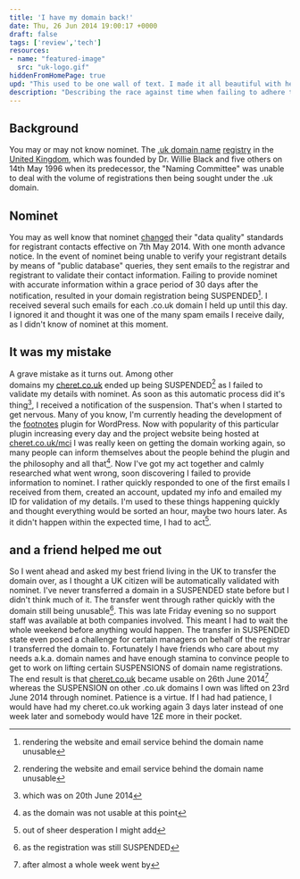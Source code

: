 ```yaml
---
title: 'I have my domain back!'
date: Thu, 26 Jun 2014 19:00:17 +0000
draft: false
tags: ['review','tech']
resources:
- name: "featured-image"
  src: "uk-logo.gif"
hiddenFromHomePage: true
upd: "This used to be one wall of text. I made it all beautiful with headers."
description: "Describing the race against time when failing to adhere to data quality guidelines."
---
```


## Background

You may or may not know nominet. The [.uk domain name](http://en.wikipedia.org/wiki/.uk ".uk") [registry](http://en.wikipedia.org/wiki/Domain_name_registry "Domain name registry") in the [United Kingdom](http://en.wikipedia.org/wiki/United_Kingdom "United Kingdom"), which was founded by Dr. Willie Black and five others on 14th May 1996 when its predecessor, the "Naming Committee" was unable to deal with the volume of registrations then being sought under the .uk domain.

## Nominet

You may as well know that nominet [changed](http://www.nominet.org.uk/how-participate/policy-development/current-policy-discussions-and-consultations/data-quality-policy) their "data quality" standards for registrant contacts effective on 7th May 2014. With one month advance notice. In the event of nominet being unable to verify your registrant details by means of "public database" queries, they sent emails to the registrar and registrant to validate their contact information. Failing to provide nominet with accurate information within a grace period of 30 days after the notification, resulted in your domain registration being SUSPENDED[^1]. I received several such emails for each .co.uk domain I held up until this day. I ignored it and thought it was one of the many spam emails I receive daily, as I didn't know of nominet at this moment.

## It was my mistake

A grave mistake as it turns out. Among other domains my [cheret.co.uk](http://cheret.co.uk) ended up being SUSPENDED[^2] as I failed to validate my details with nominet. As soon as this automatic process did it's thing[^3], I received a notification of the suspension. That's when I started to get nervous. Many of you know, I'm currently heading the development of the [footnotes](http://wordpress.org/plugins/footnotes) plugin for WordPress. Now with popularity of this particular plugin increasing every day and the project website being hosted at [cheret.co.uk/mci](/?page_id=29186) I was really keen on getting the domain working again, so many people can inform themselves about the people behind the plugin and the philosophy and all that[^4]. Now I've got my act together and calmly researched what went wrong, soon discovering I failed to provide information to nominet. I rather quickly responded to one of the first emails I received from them, created an account, updated my info and emailed my ID for validation of my details. I'm used to these things happening quickly and thought everything would be sorted an hour, maybe two hours later. As it didn't happen within the expected time, I had to act[^5].

## and a friend helped me out

So I went ahead and asked my best friend living in the UK to transfer the domain over, as I thought a UK citizen will be automatically validated with nominet. I've never transferred a domain in a SUSPENDED state before but I didn't think much of it. The transfer went through rather quickly with the domain still being unusable[^6]. This was late Friday evening so no support staff was available at both companies involved. This meant I had to wait the whole weekend before anything would happen. The transfer in SUSPENDED state even posed a challenge for certain managers on behalf of the registrar I transferred the domain to. Fortunately I have friends who care about my needs a.k.a. domain names and have enough stamina to convince people to get to work on lifting certain SUSPENSIONS of domain name registrations. The end result is that [cheret.co.uk](http://cheret.co.uk) became usable on 26th June 2014[^7] whereas the SUSPENSION on other .co.uk domains I own was lifted on 23rd June 2014 through nominet. Patience is a virtue. If I had had patience, I would have had my cheret.co.uk working again 3 days later instead of one week later and somebody would have 12£ more in their pocket.

[^1]: rendering the website and email service behind the domain name unusable
[^2]: rendering the website and email service behind the domain name unusable
[^3]: which was on 20th June 2014
[^4]: as the domain was not usable at this point
[^5]: out of sheer desperation I might add
[^6]: as the registration was still SUSPENDED
[^7]: after almost a whole week went by
